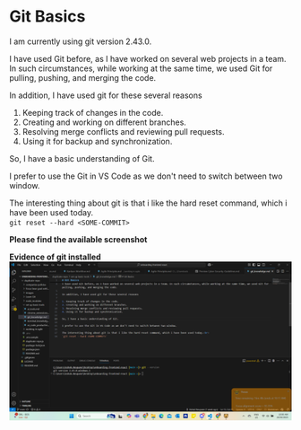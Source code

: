 # Git Basics
I am currently using git version 2.43.0.

I have used Git before, as I have worked on several web projects in a team. In such circumstances, while working at the same time, we used Git for pulling, pushing, and merging the code. 

In addition, I have used git for these several reasons

1. Keeping track of changes in the code.
2. Creating and working on different branches.
3. Resolving merge conflicts and reviewing pull requests.
4. Using it for backup and synchronization.

So, I have a basic understanding of Git.

I prefer to use the Git in VS Code as we don't need to switch between two window.

The interesting thing about git is that i like the hard reset command, which i have been used today.<br>
`git reset --hard <SOME-COMMIT>`

**Please find the available screenshot**

**Evidence of git installed**
![Evidence of git installed](https://github.com/ashokneupane/ashokneupane-intern-repo/blob/main/duplicate-repo/images/git/git_version.png)
